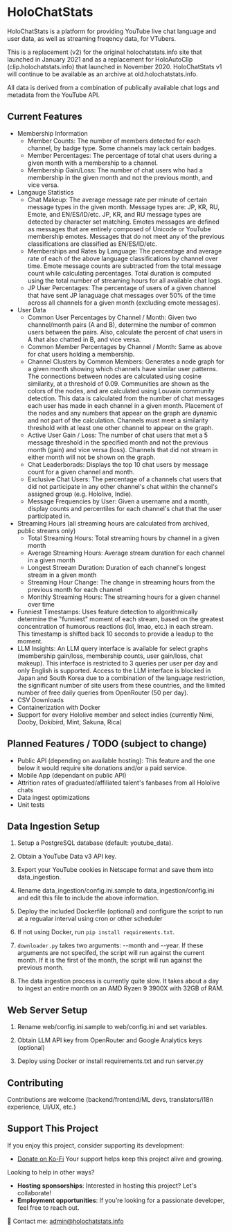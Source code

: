 # HoloChatStats

HoloChatStats is a platform for providing YouTube live chat language and user data, as well as streaming freqency data, for VTubers.

This is a replacement (v2) for the original holochatstats.info site that launched in January 2021 and as a replacement for HoloAutoClip (clip.holochatstats.info) that launched in November 2020.
HoloChatStats v1 will continue to be available as an archive at old.holochatstats.info.

All data is derived from a combination of publically available chat logs and metadata from the YouTube API.

## Current Features
* Membership Information
    * Member Counts: The number of members detected for each channel, by badge type. Some channels may lack certain badges. 
    * Member Percentages: The percentage of total chat users during a given month with a membership to a channel.
    * Membership Gain/Loss: The number of chat users who had a membership in the given month and not the previous month, and vice versa.
* Langauge Statistics
    * Chat Makeup: The average message rate per minute of certain message types in the given month. Message types are: JP, KR, RU, Emote, and EN/ES/ID/etc.
    JP, KR, and RU message types are detected by character set matching. Emotes messages are defined as messages that are entirely composed of Unicode or YouTube membership emotes.
    Messages that do not meet any of the previous classifications are classified as EN/ES/ID/etc.
    * Memberships and Rates by Language: The percentage and average rate of each of the above language classifications by channel over time. Emote message counts are subtracted from the
    total message count while calculating percentages. Total duration is computed using the total number of streaming hours for all available chat logs.
    * JP User Percentages: The percentage of users of a given channel that have sent JP lanaguage chat messages over 50% of the time across all channels for a given month (excluding emote messages).
* User Data
    * Common User Percentages by Channel / Month: Given two channel/month pairs (A and B), determine the number of common users between the pairs. Also, calculate the percent of chat users in A that
    also chatted in B, and vice versa.
    * Common Member Percentages by Channel / Month: Same as above for chat users holding a membership.
    * Channel Clusters by Common Members: Generates a node graph for a given month showing which channels have similar user patterns. The connections between nodes are calculated using cosine similarity, 
    at a threshold of 0.09. Communities are shown as the colors of the nodes, and are calculated using Louvain community detection. This data is calculated from the number of chat messages each user has made 
    in each channel in a given month. Placement of the nodes and any numbers that appear on the graph are dynamic and not part of the calculation. Channels must meet a similarity threshold with at least one other channel to appear on the graph.
    * Active User Gain / Loss: The number of chat users that met a 5 message threshold in the specified month and not the previous month (gain) and vice versa (loss). Channels that did not stream in either month 
    will not be shown on the graph.
    * Chat Leaderborads: Displays the top 10 chat users by message count for a given channel and month.
    * Exclusive Chat Users: The percentage of a channels chat users that did not participate in any other channel's chat within the channel's assigned group (e.g. Hololive, Indie). 
    * Message Frequencies by User: Given a username and a month, display counts and percentiles for each channel's chat that the user participated in.
* Streaming Hours (all streaming hours are calculated from archived, public streams only)
    * Total Streaming Hours: Total streaming hours by channel in a given month
    * Average Streaming Hours: Average stream duration for each channel in a given month
    * Longest Streeam Duration: Duration of each channel's longest stream in a given month
    * Streaming Hour Change: The change in streaming hours from the previous month for each channel
    * Monthly Streaming Hours: The streaming hours for a given channel over time
* Funniest Timestamps: Uses feature detection to algorithmically determine the "funniest" moment of each stream, based on the greatest concentration of humorous reactions (lol, lmao, etc.) in each stream. This timestamp is shifted back 10 seconds to provide a leadup to the moment. 
* LLM Insights: An LLM query interface is available for select graphs (membership gain/loss, membership counts, user gain/loss, chat makeup). This interface is restricted to 3 queries per user per day and only 
English is supported. Access to the LLM interface is blocked in Japan and South Korea due to a combination of the language restriction, the significant number of site users from these countries, and the limited 
number of free daily queries from OpenRouter (50 per day).
* CSV Downloads
* Containerization with Docker
* Support for every Hololive member and select indies (currently Nimi, Dooby, Dokibird, Mint, Sakuna, Rica)

## Planned Features / TODO (subject to change)

* Public API (depending on available hosting): This feature and the one below it would require site donations and/or a paid service.
* Mobile App (dependant on public API)
* Attrition rates of graduated/affiliated talent's fanbases from all Hololive chats
* Data ingest optimizations
* Unit tests

## Data Ingestion Setup

1. Setup a PostgreSQL database (default: youtube_data).

2. Obtain a YouTube Data v3 API key.

3. Export your YouTube cookies in Netscape format and save them into data_ingestion.

4. Rename data_ingestion/config.ini.sample to data_ingestion/config.ini and edit this file to include the above information.

5. Deploy the included Dockerfile (optional) and configure the script to run at a regualar interval using cron or other scheduler

6. If not using Docker, run `pip install requirements.txt`.

7. `downloader.py` takes two arguments: --month and --year. If these arguments are not specifed, the script will run against the current month. If it is the first of the month, 
the script will run against the previous month.

8. The data ingestion process is currently quite slow. It takes about a day to ingest an entire month on an AMD Ryzen 9 3900X with 32GB of RAM.

## Web Server Setup

1. Rename web/config.ini.sample to web/config.ini and set variables.

2. Obtain LLM API key from OpenRouter and Google Analytics keys (optional)

3. Deploy using Docker or install requirements.txt and run server.py

## Contributing 
Contributions are welcome (backend/frontend/ML devs, translators/i18n experience, UI/UX, etc.)

## Support This Project

If you enjoy this project, consider supporting its development:

-  [Donate on Ko-Fi](https://ko-fi.com/holochatstats)  Your support helps keep this project alive and growing.

Looking to help in other ways?  
- **Hosting sponsorships**: Interested in hosting this project? Let's collaborate!  
- **Employment opportunities**: If you’re looking for a passionate developer, feel free to reach out.

📧 Contact me: [admin@holochatstats.info](mailto:admin@holochatstats.info)
